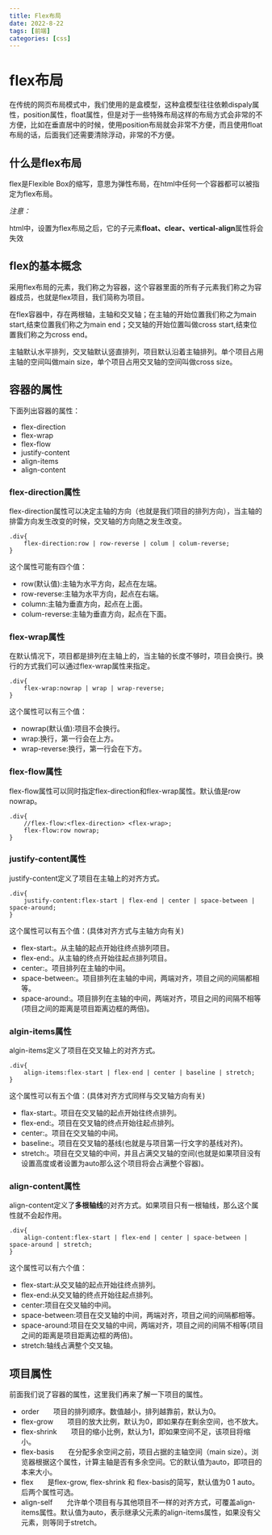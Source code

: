 ```yaml
---
title: Flex布局
date: 2022-8-22
tags: [前端]
categories: [css]
---
```

# flex布局

在传统的网页布局模式中，我们使用的是盒模型，这种盒模型往往依赖dispaly属性，position属性，float属性，但是对于一些特殊布局这样的布局方式会非常的不方便，比如在垂直居中的时候，使用position布局就会非常不方便，而且使用float布局的话，后面我们还需要清除浮动，非常的不方便。

## 什么是flex布局

flex是Flexible Box的缩写，意思为弹性布局，在html中任何一个容器都可以被指定为flex布局。

*注意：*

html中，设置为flex布局之后，它的子元素**float、clear、vertical-align**属性将会失效

## flex的基本概念

采用flex布局的元素，我们称之为容器，这个容器里面的所有子元素我们称之为容器成员，也就是flex项目，我们简称为项目。

在flex容器中，存在两根轴，主轴和交叉轴；在主轴的开始位置我们称之为main start,结束位置我们称之为main end；交叉轴的开始位置叫做cross start,结束位置我们称之为cross end。

主轴默认水平排列，交叉轴默认竖直排列，项目默认沿着主轴排列。单个项目占用主轴的空间叫做main size，单个项目占用交叉轴的空间叫做cross size。

## 容器的属性

下面列出容器的属性：

- flex-direction
- flex-wrap
- flex-flow
- justify-content
- align-items
- align-content

### flex-direction属性

flex-direction属性可以决定主轴的方向（也就是我们项目的排列方向），当主轴的排雷方向发生改变的时候，交叉轴的方向随之发生改变。

    .div{
        flex-direction:row | row-reverse | colum | colum-reverse;
    }

这个属性可能有四个值：

- row(默认值):主轴为水平方向，起点在左端。
- row-reverse:主轴为水平方向，起点在右端。
- column:主轴为垂直方向，起点在上面。
- colum-reverse:主轴为垂直方向，起点在下面。

### flex-wrap属性

在默认情况下，项目都是排列在主轴上的，当主轴的长度不够时，项目会换行。换行的方式我们可以通过flex-wrap属性来指定。

    .div{
        flex-wrap:nowrap | wrap | wrap-reverse;
    }

这个属性可以有三个值：

- nowrap(默认值):项目不会换行。
- wrap:换行，第一行会在上方。
- wrap-reverse:换行，第一行会在下方。

### flex-flow属性

flex-flow属性可以同时指定flex-direction和flex-wrap属性。默认值是row nowrap。

    .div{
        //flex-flow:<flex-direction> <flex-wrap>;
        flex-flow:row nowrap;
    }

### justify-content属性

justify-content定义了项目在主轴上的对齐方式。

    .div{
        justify-content:flex-start | flex-end | center | space-between | space-around;
    }

这个属性可以有五个值：(具体对齐方式与主轴方向有关)

- flex-start:。从主轴的起点开始往终点排列项目。
- flex-end:。从主轴的终点开始往起点排列项目。
- center:。项目排列在主轴的中间。
- space-between:。项目排列在主轴的中间，两端对齐，项目之间的间隔都相等。
- space-around:。项目排列在主轴的中间，两端对齐，项目之间的间隔不相等(项目之间的距离是项目距离边框的两倍)。

### algin-items属性

algin-items定义了项目在交叉轴上的对齐方式。

    .div{
        align-items:flex-start | flex-end | center | baseline | stretch;
    }

这个属性可以有五个值：(具体对齐方式同样与交叉轴方向有关)

- flax-start:。项目在交叉轴的起点开始往终点排列。
- flex-end:。项目在交叉轴的终点开始往起点排列。
- center:。项目在交叉轴的中间。
- baseline:。项目在交叉轴的基线(也就是与项目第一行文字的基线对齐)。
- stretch:。项目在交叉轴的中间，并且占满交叉轴的空间(也就是如果项目没有设置高度或者设置为auto那么这个项目将会占满整个容器)。
  
### align-content属性

align-content定义了**多根轴线**的对齐方式。如果项目只有一根轴线，那么这个属性就不会起作用。

    .div{
        align-content:flex-start | flex-end | center | space-between | space-around | stretch;
    }

这个属性可以有六个值：

- flex-start:从交叉轴的起点开始往终点排列。
- flex-end:从交叉轴的终点开始往起点排列。
- center:项目在交叉轴的中间。
- space-between:项目在交叉轴的中间，两端对齐，项目之间的间隔都相等。
- space-around:项目在交叉轴的中间，两端对齐，项目之间的间隔不相等(项目之间的距离是项目距离边框的两倍)。
- stretch:轴线占满整个交叉轴。

## 项目属性

前面我们说了容器的属性，这里我们再来了解一下项目的属性。

- order　　项目的排列顺序。数值越小，排列越靠前，默认为0。
- flex-grow　　项目的放大比例，默认为0，即如果存在剩余空间，也不放大。
- flex-shrink　　项目的缩小比例，默认为1，即如果空间不足，该项目将缩小。
- flex-basis　　在分配多余空间之前，项目占据的主轴空间（main size）。浏览器根据这个属性，计算主轴是否有多余空间。它的默认值为auto，即项目的本来大小。
- flex　　是flex-grow, flex-shrink 和 flex-basis的简写，默认值为0 1 auto。后两个属性可选。
- align-self　　允许单个项目有与其他项目不一样的对齐方式，可覆盖align-items属性。默认值为auto，表示继承父元素的align-items属性，如果没有父元素，则等同于stretch。
